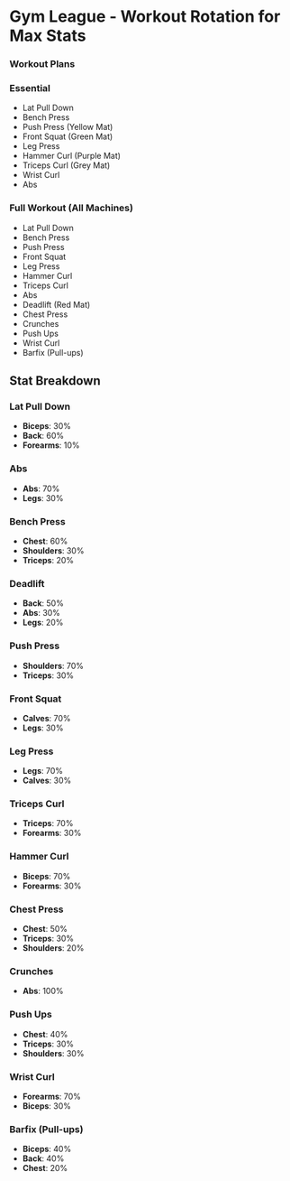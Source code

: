 # Gym League - Workout Rotation for Max Stats

### Workout Plans

### Essential
- Lat Pull Down
- Bench Press
- Push Press (Yellow Mat)
- Front Squat (Green Mat)
- Leg Press
- Hammer Curl (Purple Mat)
- Triceps Curl (Grey Mat)
- Wrist Curl
- Abs

### Full Workout (All Machines)
- Lat Pull Down
- Bench Press
- Push Press
- Front Squat
- Leg Press
- Hammer Curl
- Triceps Curl
- Abs
- Deadlift (Red Mat)
- Chest Press
- Crunches
- Push Ups
- Wrist Curl
- Barfix (Pull-ups)

## Stat Breakdown

### Lat Pull Down
- **Biceps**: 30%
- **Back**: 60%
- **Forearms**: 10%

### Abs
- **Abs**: 70%
- **Legs**: 30%

### Bench Press
- **Chest**: 60%
- **Shoulders**: 30%
- **Triceps**: 20%

### Deadlift
- **Back**: 50%
- **Abs**: 30%
- **Legs**: 20%

### Push Press
- **Shoulders**: 70%
- **Triceps**: 30%

### Front Squat
- **Calves**: 70%
- **Legs**: 30%

### Leg Press
- **Legs**: 70%
- **Calves**: 30%

### Triceps Curl
- **Triceps**: 70%
- **Forearms**: 30%

### Hammer Curl
- **Biceps**: 70%
- **Forearms**: 30%

### Chest Press
- **Chest**: 50%
- **Triceps**: 30%
- **Shoulders**: 20%

### Crunches
- **Abs**: 100%

### Push Ups
- **Chest**: 40%
- **Triceps**: 30%
- **Shoulders**: 30%

### Wrist Curl
- **Forearms**: 70%
- **Biceps**: 30%

### Barfix (Pull-ups)
- **Biceps**: 40%
- **Back**: 40%
- **Chest**: 20%

